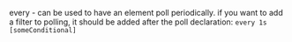 every <timing declaration> - can be used to have an element poll periodically.
if you want to add a filter to polling, it should be added after the poll declaration:
    `every 1s [someConditional]`
